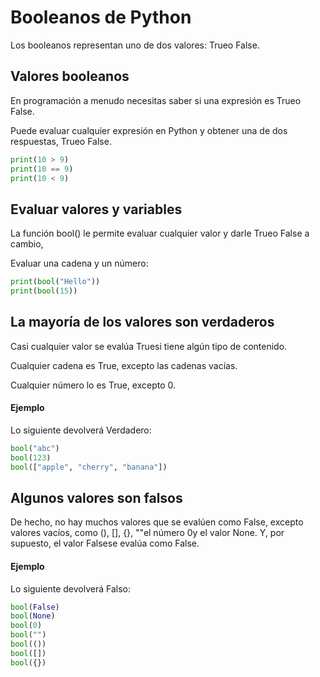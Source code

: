 # Booleanos de Python
Los booleanos representan uno de dos valores: Trueo False.

## Valores booleanos
En programación a menudo necesitas saber si una expresión es Trueo False.

Puede evaluar cualquier expresión en Python y obtener una de dos respuestas, Trueo False.

```python
print(10 > 9)
print(10 == 9)
print(10 < 9)
```

## Evaluar valores y variables
La función bool() le permite evaluar cualquier valor y darle Trueo False a cambio,

Evaluar una cadena y un número:
```python
print(bool("Hello"))
print(bool(15))
```

## La mayoría de los valores son verdaderos
Casi cualquier valor se evalúa Truesi tiene algún tipo de contenido.

Cualquier cadena es True, excepto las cadenas vacías.

Cualquier número lo es True, excepto 0.

#### Ejemplo
Lo siguiente devolverá Verdadero:
```python
bool("abc")
bool(123)
bool(["apple", "cherry", "banana"])
```

## Algunos valores son falsos
De hecho, no hay muchos valores que se evalúen como False, excepto valores vacíos, como (), [], {}, ""el número 0y el valor None. Y, por supuesto, el valor Falsese evalúa como False.

#### Ejemplo
Lo siguiente devolverá Falso:
```python
bool(False)
bool(None)
bool(0)
bool("")
bool(())
bool([])
bool({})
```